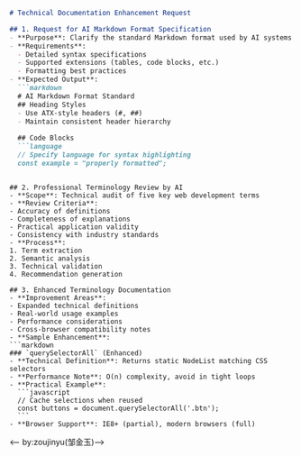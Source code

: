 
```markdown
# Technical Documentation Enhancement Request

## 1. Request for AI Markdown Format Specification
- **Purpose**: Clarify the standard Markdown format used by AI systems
- **Requirements**:
  - Detailed syntax specifications
  - Supported extensions (tables, code blocks, etc.)
  - Formatting best practices
- **Expected Output**: 
  ```markdown
  # AI Markdown Format Standard
  ## Heading Styles
  - Use ATX-style headers (#, ##)
  - Maintain consistent header hierarchy
  
  ## Code Blocks
  ```language
  // Specify language for syntax highlighting
  const example = "properly formatted";
  ```
  ```

## 2. Professional Terminology Review by AI
- **Scope**: Technical audit of five key web development terms
- **Review Criteria**:
  - Accuracy of definitions
  - Completeness of explanations
  - Practical application validity
  - Consistency with industry standards
- **Process**:
  1. Term extraction
  2. Semantic analysis
  3. Technical validation
  4. Recommendation generation

## 3. Enhanced Terminology Documentation
- **Improvement Areas**:
  - Expanded technical definitions
  - Real-world usage examples
  - Performance considerations
  - Cross-browser compatibility notes
- **Sample Enhancement**:
  ```markdown
  ### `querySelectorAll` (Enhanced)
  - **Technical Definition**: Returns static NodeList matching CSS selectors
  - **Performance Note**: O(n) complexity, avoid in tight loops
  - **Practical Example**:
    ```javascript
    // Cache selections when reused
    const buttons = document.querySelectorAll('.btn');
    ```
  - **Browser Support**: IE8+ (partial), modern browsers (full)
  ```

<-- by:zoujinyu(邹金玉)-->
